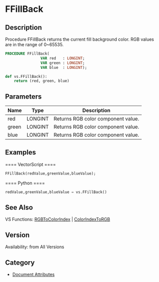 # FFillBack

## Description
Procedure FFillBack returns the current fill background color. RGB values are in the range of 0~65535.

```pascal
PROCEDURE FFillBack(
				VAR red   : LONGINT;
				VAR green : LONGINT;
				VAR blue  : LONGINT);
```

```python
def vs.FFillBack():
    return (red, green, blue)
```

## Parameters
|Name|Type|Description|
|---|---|---|
|red|LONGINT|Returns RGB color component value.|
|green|LONGINT|Returns RGB color component value.|
|blue|LONGINT|Returns RGB color component value.|

## Examples
==== VectorScript ====
```pascal
FFillBack(redValue,greenValue,blueValue);
```
==== Python ====
```python
redValue,greenValue,blueValue = vs.FFillBack()
```

## See Also
VS Functions:
[RGBToColorIndex](RGBToColorIndex.md) 
| [ColorIndexToRGB](ColorIndexToRGB.md)

## Version
Availability: from All Versions

## Category
* [Document Attributes](../Categories/Document%20Attributes.md)
